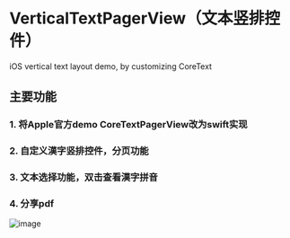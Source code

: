 # VerticalTextPagerView（文本竖排控件）
iOS vertical text layout demo, by customizing CoreText

## 主要功能
### 1. 将Apple官方demo CoreTextPagerView改为swift实现
### 2. 自定义漢字竖排控件，分页功能
### 3. 文本选择功能，双击查看漢字拼音
### 4. 分享pdf


![image](https://github.com/lanusiv/VerticalTextPagerView/Demos/demo1.gif)
